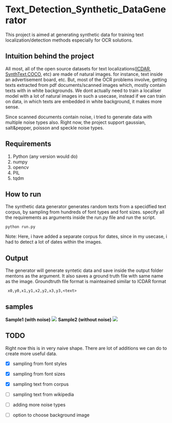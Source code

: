 # Text_Detection_Synthetic_DataGenerator

This project is aimed at generating synthetic data for training text localization/detection methods especially for OCR solutions. 

## Intuition behind the project
All most, all of the open source datasets for text localizations([ICDAR](https://rrc.cvc.uab.es/), [SynthText](https://github.com/ankush-me/SynthText),[COCO](https://vision.cornell.edu/se3/coco-text-2/#download), etc) are made of natural images. for instance, text inside an advertisement board, etc. But, most of the OCR problems involve, getting texts extracted from pdf documents/scanned images which, mostly contain texts with in white backgrounds. We dont actually need to train a localiser model with a lot of natural images in such a usecase, instead if we can train on data, in which texts are embedded in white background, it makes more sense.

Since scanned documents contain noise, i tried to generate data with multiple noise types also. Right now, the project support gaussian, salt&pepper, poisson and speckle noise types.

## Requirements
1. Python (any version would do)
2. numpy
3. opencv
4. PIL
5. tqdm

## How to run

The synthetic data generator generates random texts from a specidfied text corpus, by sampling from hundreds of font types and font sizes. specify all the requirements as arguments inside the run.py file and run the script.

``` python run.py      ```

Note: Here, i have added a separate corpus for dates, since in my usecase, i had to detect a lot of dates within the images.

## Output

The generator will generate syntetic data and save inside the output folder mentons as the argument. It also saves a ground truth file with same name as the image. Groundtruth file format is mainteained similar to ICDAR format

``` x0,y0,x1,y1,x2,y2,x3,y3,<text>```

## samples
**Sample1 (with noise)**
<img src="https://github.com/vinayakkailas/Text_Detection_Synthetic_DataGenerator/blob/master/samples/img_1.jpg" />
**Sample2 (without noise)**
<img src="https://github.com/vinayakkailas/Text_Detection_Synthetic_DataGenerator/blob/master/samples/img_4.jpg" />

## TODO

Right now this is in very naive shape. There are lot of additions we can do to create more useful data.

- [x] sampling from font styles
- [x] sampling from font sizes
- [x] sampling text from corpus
- [ ] sampling text from wikipedia
- [ ] adding more noise types
- [ ] option to choose background image



